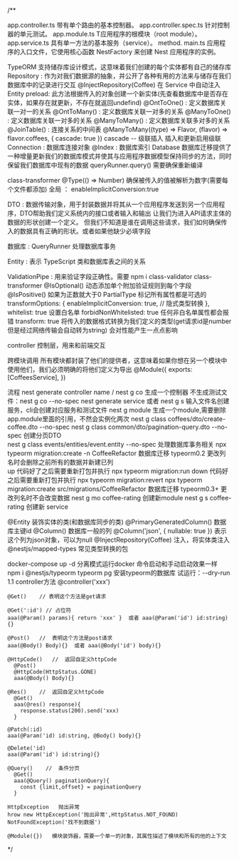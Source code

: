 /**

app.controller.ts	带有单个路由的基本控制器。
app.controller.spec.ts	针对控制器的单元测试。
app.module.ts	T应用程序的根模块（root module）。
app.service.ts	具有单一方法的基本服务（service）。 method.
main.ts	应用程序的入口文件，它使用核心函数 NestFactory 来创建 Nest 应用程序的实例。

TypeORM  支持储存库设计模式，这意味着我们创建的每个实体都有自己的储存库 
  Repository : 作为对我们数据源的抽象，并公开了各种有用的方法来与储存在我们数据库中的记录进行交互 
    @InjectRepository(Coffee)   在 Service 中自动注入 Entity
  preload:    此方法根据传入的对象创建一个新实体(先查看数据库中是否存在实体，如果存在就更新，不存在就返回undefind)
  @OntToOne()    :  定义数据库关联一对一的关系
  @OntToMany()   :  定义数据库关联一对多的关系
  @ManyToOne()   :  定义数据库关联一对多的关系
  @ManyToMany()  :  定义数据库关联多对多的关系
  @JoinTable()   :  连接关系的中间表
  @ManyToMany((type) => Flavor, (flavor) => flavor.coffees, { cascade: true })        cascade -- 级联插入  插入和更新启用级联 
  Connection     :  数据库连接对象
  @Index         :  数据库索引
  Database 数据库迁移提供了一种增量更新我们的数据库模式并使其与应用程序数据模型保持同步的方法，同时保留我们数据库中现有的数据
  queryRunner.query()   需要确保重新编译

class-transformer
  @Type(() => Number)   确保被传入的值被解析为数字(需要每个文件都添加)  全局 ： enableImplicitConversion:true
  

DTO : 数据传输对象，用于封装数据并将其从一个应用程序发送到另一个应用程序，DTO帮助我们定义系统内的接口或者输入和输出
      让我们为进入API请求主体的数据的形状创建一个定义。
      但我们不知道是谁在调用这些请求，我们如何确保传入的数据具有正确的形状。或者如果他缺少必填字段

数据库 :
  QueryRunner    处理数据库事务

Entity : 表示 TypeScript 类和数据库表之间的关系

ValidationPipe : 用来验证字段正确性。需要 npm i class-validator class-transformer
  @IsOptional()  动态添加单个附加验证规则到每个字段
  @IsPositive()  如果为正数就大于0
  PartialType  标记所有属性都是可选的 
  transformOptions: {
    enableImplicitConversion: true,   // 隐式类型转换
  },
  whitelist: true               设置白名单
  forbidNonWhitelisted: true    任何非白名单属性都会报错
  transform: true               将传入的数据格式转换为我们定义的类型(get请求id是number但是经过网络传输会自动转为string)   会对性能产生一点点影响

controller 
  控制层，用来和前端交互

跨模块调用
  所有模块都封装了他们的提供者，这意味着如果你想在另一个模块中使用他们，我们必须明确的将他们定义为导出
  @Module({
    exports: [CoffeesService],
  })

流程
  nest generate controller name  / nest g co  生成一个控制器      不生成测试文件：nest g co --no-spec
  nest generate service 或者 nest g s         输入文件名创建服务，cli会创建对应服务和测试文件
  nest g module     生成一个module,需要删除app.module里面的引用，不然会实例化两次
  nest g class coffees/dto/create-coffee.dto --no-spec
  nest g class common/dto/pagination-query.dto --no-spec    创建分页DTO  
  nest g class events/entities/event.entity --no-spec       处理数据库事务相关
  npx typeorm migration:create -n CoffeeRefactor            数据库迁移  typeorm0.2        更改列名时会删除之前所有的数据并新建已列  
    up 代码好了之后需要重新打包并执行  npx typeorm migration:run 
    down 代码好之后需要重新打包并执行  npx typeorm migration:revert
  npx typeorm migration:create src/migrations/CoffeeRefactor    数据库迁移  typeorm0.3+   更改列名时不会改变数据
  nest g mo coffee-rating     创建新module
  nest g s coffee-rating      创建新 service

  @Entity   装饰实体的类(和数据库同步的类)
  @PrimaryGeneratedColumn()       数据库主键id
  @Column()             数据库一般的列
  @Column('json', { nullable: true })         表示这个列为json对象，可以为null
  @InjectRepository(Coffee)                   注入，将实体类注入
  @nestjs/mapped-types    常见类型转换的包    
    

  docker-compose up -d        分离模式运行docker    命令启动和手动启动效果一样
  npm i @nestjs/typeorm typeorm pg    安装typeorm的数据库
  试运行：--dry-run
  1.1 controller方法
    @controller('xxx')

    @Get()    // 表明这个方法是get请求

    @Get(':id') // 占位符
    aaa(@Param() params){ return 'xxx' }  或者 aaa(@Param('id') id:string){}

    @Post()   //  表明这个方法是post请求
    aaa(@Body() Body){}  或者 aaa(@Body('id') body){}

    @HttpCode()   //  返回自定义httpCode
      @Post()
      @HttpCode(HttpStatus.GONE)
      aaa(@Body() Body){}

    @Res()    //  返回自定义httpCode
      @Get()
      aaa(@res() response){
        response.status(200).send('xxx)
      }

    @Patch(:id)
    aaa(@Param('id) id:string, @Body() body){}

    @Delete('id)
    aaa(@Param('id') id:string){}

    @Query()    //  条件分页
      @Get()
      aaa(@Query() paginationQuery){
        const {limit,offset} = paginationQuery
      }

    HttpException   抛出异常
    hrow new HttpException('抛出异常',HttpStatus.NOT_FOUND)
    NotFoundException('找不到数据')

    @Module({})   模块装饰器，需要一个单一的对象，其属性描述了模块和所有的他的上下文




























 */